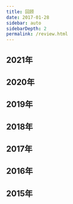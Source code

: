 ```yaml
---
title: 回顾
date: 2017-01-28
sidebar: auto
sidebarDepth: 2
permalink: /review.html
---
```


## 2021年

<VtimeLine date="2021-01-25" title="使用本地reco主题，调整日期格式"/>
<VtimeLine date="2021-01-23" title="评论由Vssue更换为Valine，部分数据丢失"/>
<VtimeLine date="2021-01-22" title="博客主题更换为vuepress-theme-reco，增加标签、浏览量。"/>

## 2020年
<VtimeLine date="2020-11-03" title="博客搬回国内腾讯云"/>
<VtimeLine date="2020-08-18" title="移除Github pages，合并评论"/>
<VtimeLine date="2020-07-21" title="博客域名转为conimi.com"/>
<VtimeLine date="2020-07-18" title="使用Github Actions完成自动化部署"/>
<VtimeLine date="2020-07-15" title="博客由django转为VuePress"/>

## 2019年
<VtimeLine date="2019-11-03" title="博客数据恢复完成，评论功能暂未实现"/>
<VtimeLine date="2019-11-02" title="博客迁移到阿里云-香港节点"/>
<VtimeLine date="2019-10-15" title="使用Docker搭建Web环境"/>
<VtimeLine date="2019-10-03" title="博客转为Django2.2"/>
<VtimeLine date="2019-05-15" title="博客域名更换为nico.cc"/>
<VtimeLine date="2019-05-14" title="HiKit主题更新0.8.14版本"/>
<VtimeLine date="2019-02-16" title="https://920.ai设置301重定向至https://nico.cc"/>
<VtimeLine date="2019-02-12" title="HiKit主题评论和翻页样式调整"/>
<VtimeLine date="2019-01-24" title="沐可的博客改为Torrk's Blog"/>
<VtimeLine date="2019-01-15" title="调整about页面HTML标签"/>
<VtimeLine date="2019-01-14" title="博客由Vultr迁移到DigitalOcean"/>

## 2018年
<VtimeLine date="2018-02-16" title="停止conimi.com跳转到920.ai"/>
<VtimeLine date="2018-01-20" title="增加阅读次数统计，函数部分来自 Jrotty"/>
<VtimeLine date="2018-01-18" title="归档和分类页面微调，不那么容易误点击了"/>

## 2017年
<VtimeLine date="2017-12-26" title="博客启用SSL加密，加密证书由Let’s Encrypt提供"/>
<VtimeLine date="2017-12-23" title="域名更换为920.ai，启用HiKit主题，网站迁移到Vultr"/>
<VtimeLine date="2017-12-03" title="nico.cc停止解析，网站搬回阿里云"/>
<VtimeLine date="2017-08-19" title="注册920.ai域名"/>
<VtimeLine date="2017-07-09" title="网站搬到国外[洛杉矶-美国]"/>
<VtimeLine date="2017-05-xx" title="nico.cc 设置301重定向至conimi.com"/>
<VtimeLine date="2017-04-26" title="在Godaddy购买nico.cc域名"/>
<VtimeLine date="2017-01-26" title="购买YoDu主题，博客网站搭建成功，托管于阿里云"/>

## 2016年
<VtimeLine date="2016-10-xx" title="开始沉迷于王者……"/>
<VtimeLine date="2016-10-16" title="注册conimi.com域名"/>

## 2015年
<VtimeLine date="2015-xx-xx" title="一直到2016年10月我也忘记干了啥~~(沉迷CF手游……)"/>
<VtimeLine date="2015-10-12" title="第一次备案成功"/>
<VtimeLine date="2015-09-21" title="首次提交备案"/>
<VtimeLine date="2015-09-20" title="首次接触博客"/>
<VtimeLine date="2015-09-18" title="注册第一个域名"/>